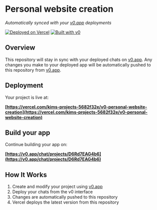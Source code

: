 # Personal website creation

*Automatically synced with your [v0.app](https://v0.app) deployments*

[![Deployed on Vercel](https://img.shields.io/badge/Deployed%20on-Vercel-black?style=for-the-badge&logo=vercel)](https://vercel.com/kims-projects-5682f32e/v0-personal-website-creation)
[![Built with v0](https://img.shields.io/badge/Built%20with-v0.app-black?style=for-the-badge)](https://v0.app/chat/projects/D6Rd7EAG4b6)

## Overview

This repository will stay in sync with your deployed chats on [v0.app](https://v0.app).
Any changes you make to your deployed app will be automatically pushed to this repository from [v0.app](https://v0.app).

## Deployment

Your project is live at:

**[https://vercel.com/kims-projects-5682f32e/v0-personal-website-creation](https://vercel.com/kims-projects-5682f32e/v0-personal-website-creation)**

## Build your app

Continue building your app on:

**[https://v0.app/chat/projects/D6Rd7EAG4b6](https://v0.app/chat/projects/D6Rd7EAG4b6)**

## How It Works

1. Create and modify your project using [v0.app](https://v0.app)
2. Deploy your chats from the v0 interface
3. Changes are automatically pushed to this repository
4. Vercel deploys the latest version from this repository